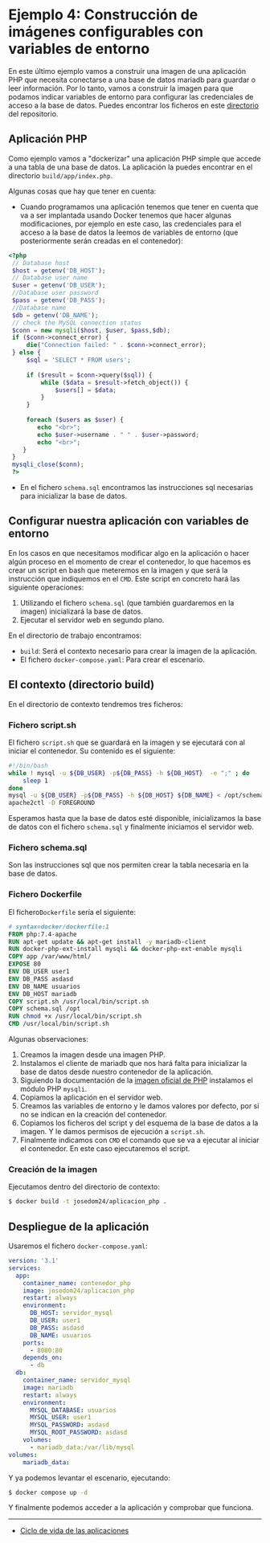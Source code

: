 # Ejemplo 4: Construcción de imágenes configurables con variables de entorno

En este último ejemplo vamos a construir una imagen de una aplicación PHP que necesita conectarse a una base de datos mariadb para guardar o leer información. Por lo tanto, vamos a construir la imagen para que podamos indicar variables de entorno para configurar las credenciales de acceso a la base de datos. Puedes encontrar los ficheros en este [directorio](https://github.com/josedom24/curso_docker_ies/tree/main/ejemplos/modulo5/ejemplo4) del repositorio.

## Aplicación PHP

Como ejemplo vamos a "dockerizar" una aplicación PHP simple que accede a una tabla de una base de datos. La aplicación la puedes encontrar en el directorio `build/app/index.php`.

Algunas cosas que hay que tener en cuenta:

* Cuando programamos una aplicación tenemos que tener en cuenta que va a ser implantada usando Docker tenemos que hacer algunas modificaciones, por ejemplo en este caso, las credenciales para el acceso a la base de datos la leemos de variables de entorno (que posteriormente serán creadas en el contenedor):

```php
<?php
 // Database host
 $host = getenv('DB_HOST');
 // Database user name
 $user = getenv('DB_USER');
 //Database user password
 $pass = getenv('DB_PASS');
 //Database name
 $db = getenv('DB_NAME');
 // check the MySQL connection status
 $conn = new mysqli($host, $user, $pass,$db);
 if ($conn->connect_error) {
     die("Connection failed: " . $conn->connect_error);
 } else {
     $sql = 'SELECT * FROM users';
     
     if ($result = $conn->query($sql)) {
         while ($data = $result->fetch_object()) {
             $users[] = $data;
         }
     }
     
     foreach ($users as $user) {
        echo "<br>";
        echo $user->username . " " . $user->password;
        echo "<br>";
    }
 }
 mysqli_close($conn);
 ?>
```

* En el fichero `schema.sql` encontramos las instrucciones sql necesarias para inicializar la base de datos.

## Configurar nuestra aplicación con variables de entorno

En los casos en que necesitamos modificar algo en la aplicación o hacer algún proceso en el momento de crear el contenedor, lo que hacemos es crear un script en bash que meteremos en la imagen y que será la instrucción que indiquemos en el `CMD`. Este script en concreto hará las siguiente operaciones:

1. Utilizando el fichero `schema.sql` (que también guardaremos en la imagen) inicializará la base de datos.
2. Ejecutar el servidor web en segundo plano.

En el directorio de trabajo encontramos:

* `build`: Será el contexto necesario para crear la imagen de la aplicación.
* El fichero `docker-compose.yaml`: Para crear el escenario.

## El contexto (directorio build)

En el directorio de contexto tendremos tres ficheros:

### Fichero script.sh

El fichero `script.sh` que se guardará en la imagen y se ejecutará con al iniciar el contenedor. Su contenido es el siguiente:

```bash
#!/bin/bash
while ! mysql -u ${DB_USER} -p${DB_PASS} -h ${DB_HOST}  -e ";" ; do
	sleep 1
done	
mysql -u ${DB_USER} -p${DB_PASS} -h ${DB_HOST} ${DB_NAME} < /opt/schema.sql
apache2ctl -D FOREGROUND
```

Esperamos hasta que la base de datos esté disponible, inicializamos la base de datos con el fichero `schema.sql` y finalmente iniciamos el servidor web.

### Fichero schema.sql

Son las instrucciones sql que nos permiten crear la tabla necesaria en la base de datos.

### Fichero Dockerfile

El fichero`Dockerfile` sería el siguiente:

```Dockerfile
# syntax=docker/dockerfile:1
FROM php:7.4-apache
RUN apt-get update && apt-get install -y mariadb-client
RUN docker-php-ext-install mysqli && docker-php-ext-enable mysqli
COPY app /var/www/html/
EXPOSE 80
ENV DB_USER user1
ENV DB_PASS asdasd
ENV DB_NAME usuarios
ENV DB_HOST mariadb
COPY script.sh /usr/local/bin/script.sh
COPY schema.sql /opt
RUN chmod +x /usr/local/bin/script.sh
CMD /usr/local/bin/script.sh

```

Algunas observaciones:

1. Creamos la imagen desde una imagen PHP.  
2. Instalamos el cliente de mariadb que nos hará falta para inicializar la base de datos desde nuestro contenedor de la aplicación.
3. Siguiendo la documentación de la [imagen oficial de PHP](https://hub.docker.com/_/php) instalamos el módulo PHP `mysqli`.
4. Copiamos la aplicación en el servidor web.
6. Creamos las variables de entorno y le damos valores por defecto, por si no se indican en la creación del contenedor.
7. Copiamos los ficheros del script y del esquema de la base de datos a la imagen. Y le damos permisos de ejecución a `script.sh`.
8. Finalmente indicamos con `CMD` el comando que se va a ejecutar al iniciar el contenedor. En este caso ejecutaremos el script.

### Creación de la imagen

Ejecutamos dentro del directorio de contexto:

```bash
$ docker build -t josedom24/aplicacion_php .
```

## Despliegue de la aplicación 

Usaremos el fichero `docker-compose.yaml`:

```yaml
version: '3.1'
services:
  app:
    container_name: contenedor_php
    image: josedom24/aplicacion_php
    restart: always
    environment:
      DB_HOST: servidor_mysql
      DB_USER: user1
      DB_PASS: asdasd
      DB_NAME: usuarios
    ports:
      - 8080:80
    depends_on:
      - db
  db:
    container_name: servidor_mysql
    image: mariadb
    restart: always
    environment:
      MYSQL_DATABASE: usuarios
      MYSQL_USER: user1
      MYSQL_PASSWORD: asdasd
      MYSQL_ROOT_PASSWORD: asdasd
    volumes:
      - mariadb_data:/var/lib/mysql
volumes:
    mariadb_data:
```

Y ya podemos levantar el escenario, ejecutando:

```bash
$ docker compose up -d
```

Y finalmente podemos acceder a la aplicación y comprobar que funciona.

---
* [Ciclo de vida de las aplicaciones](ciclo_vida.md)
